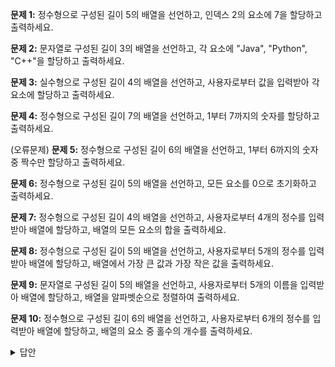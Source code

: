 **문제 1:** 정수형으로 구성된 길이 5의 배열을 선언하고, 인덱스 2의 요소에 7을 할당하고 출력하세요.

**문제 2:** 문자열로 구성된 길이 3의 배열을 선언하고, 각 요소에 "Java", "Python", "C++"을 할당하고 출력하세요.

**문제 3:** 실수형으로 구성된 길이 4의 배열을 선언하고, 사용자로부터 값을 입력받아 각 요소에 할당하고 출력하세요.

**문제 4:** 정수형으로 구성된 길이 7의 배열을 선언하고, 1부터 7까지의 숫자를 할당하고 출력하세요.

(오류문제) **문제 5:** 정수형으로 구성된 길이 6의 배열을 선언하고, 1부터 6까지의 숫자 중 짝수만 할당하고 출력하세요.

**문제 6:** 정수형으로 구성된 길이 5의 배열을 선언하고, 모든 요소를 0으로 초기화하고 출력하세요.

**문제 7:** 정수형으로 구성된 길이 4의 배열을 선언하고, 사용자로부터 4개의 정수를 입력받아 배열에 할당하고, 배열의 모든 요소의 합을 출력하세요.

**문제 8:** 정수형으로 구성된 길이 5의 배열을 선언하고, 사용자로부터 5개의 정수를 입력받아 배열에 할당하고, 배열에서 가장 큰 값과 가장 작은 값을 출력하세요.

**문제 9:** 문자열로 구성된 길이 5의 배열을 선언하고, 사용자로부터 5개의 이름을 입력받아 배열에 할당하고, 배열을 알파벳순으로 정렬하여 출력하세요.

**문제 10:** 정수형으로 구성된 길이 6의 배열을 선언하고, 사용자로부터 6개의 정수를 입력받아 배열에 할당하고, 배열의 요소 중 홀수의 개수를 출력하세요.

<details>
  <summary>답안</summary>
  
  **문제 1:** 
  ```java
  int[] numbers = new int[5];
  numbers[2] = 7;
  System.out.println(numbers[2]);
  ```
  
  **문제 2:** 
  ```java
  String[] languages = new String[3];
  languages[0] = "Java";
  languages[1] = "Python";
  languages[2] = "C++";
  for (int i = 0; i < languages.length; i++) {
      System

.out.println(languages[i]);
}

````

**문제 3:**
```java
import java.util.Scanner;

double[] values = new double[4];
Scanner scanner = new Scanner(System.in);
for (int i = 0; i < values.length; i++) {
    System.out.print("값을 입력하세요: ");
    values[i] = scanner.nextDouble();
}
for (int i = 0; i < values.length; i++) {
    System.out.println(values[i]);
}
scanner.close();
````

**문제 4:**

```java
int[] numbers = new int[7];
for (int i = 0; i < numbers.length; i++) {
    numbers[i] = i + 1;
    System.out.println(numbers[i]);
}
```

**문제 5:**

```java
int[] numbers = new int[6];
int count = 1;
for (int i = 0; i < numbers.length; i++) {
    numbers[i] = count;
    count += 2;
    System.out.println(numbers[i]);
}
```

**문제 6:**

```java
int[] numbers = new int[5];
for (int i = 0; i < numbers.length; i++) {
    System.out.println(numbers[i]);
}
```

**문제 7:**

```java
import java.util.Scanner;

int[] numbers = new int[4];
int sum = 0;
Scanner scanner = new Scanner(System.in);
for (int i = 0; i < numbers.length; i++) {
    System.out.print("정수를 입력하세요: ");
    numbers[i] = scanner.nextInt();
    sum += numbers[i];
}
System.out.println("배열의 합: " + sum);
scanner.close();
```

**문제 8:**

```java
import java.util.Scanner;

int[] numbers = new int[5];
int max = Integer.MIN_VALUE;
int min = Integer.MAX_VALUE;
Scanner scanner = new Scanner(System.in);
for (int i = 0; i < numbers.length; i++) {
    System.out.print("정수를 입력하세요: ");
    numbers[i] = scanner.nextInt();
    if (numbers[i] > max) {
        max = numbers[i];
    }
    if (numbers[i] < min) {
        min = numbers[i];
    }
}
System.out.println("가장 큰 값: " + max);
System.out.println("가장 작은 값: " + min);
scanner.close();
```

**문제 9:**

```java
import java.util.Arrays;
import java.util.Scanner;

String[] names = new String[5];
Scanner scanner = new Scanner(System.in);
for (int i = 0; i < names.length; i++) {
    System.out.print("이름을 입력하세요: ");
    names[i] = scanner.nextLine();
}
Arrays.sort(names);
for (int i = 0; i < names.length; i++) {
    System.out.println(names[i]);
}
scanner.close();
```

**문제 10:**

```java
import java.util.Scanner;

int[] numbers = new int[6];
int count = 0;
Scanner scanner = new Scanner(System.in);
for (int i = 0; i < numbers.length; i++) {
    System.out.print("정수를

입력하세요: ");
    numbers[i] = scanner.nextInt();
    if (numbers[i] % 2 != 0) {
        count++;
    }
}
System.out.println("홀수의 개수: " + count);
scanner.close();
```

</details>

